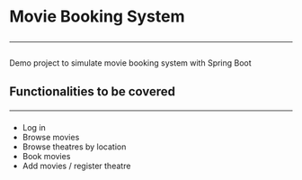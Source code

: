 # Movie Booking System <hr />
Demo project to simulate movie booking system with Spring Boot

## Functionalities to be covered <hr  />
* Log in
* Browse movies
* Browse theatres by location
* Book movies
* Add movies / register theatre

